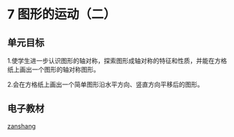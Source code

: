 # 7 图形的运动（二）

## 单元目标

1.使学生进一步认识图形的轴对称，探索图形成轴对称的特征和性质，并能在方格纸上画出一个图形的轴对称图形。

2.会在方格纸上画出一个简单图形沿水平方向、竖直方向平移后的图形。

## 电子教材

<Ebook grade="xxsx4b" :pages="82" :paged="89" ></Ebook>

[zanshang](../res/zanshang.md ':include')